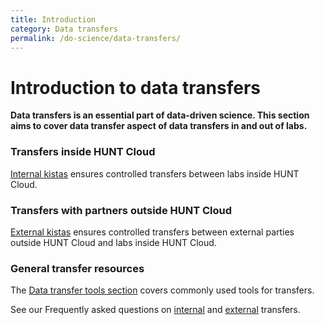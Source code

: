 ```yaml
---
title: Introduction
category: Data transfers
permalink: /do-science/data-transfers/
---
```


# Introduction to data transfers

**Data transfers is an essential part of data-driven science. This section aims to cover data transfer aspect of data transfers in and out of labs.**

### Transfers inside HUNT Cloud 

[Internal kistas](/do-science/data-transfers/internal-kista.md) ensures controlled transfers between labs inside HUNT Cloud.

### Transfers with partners outside HUNT Cloud

[External kistas](/do-science/transfers/external-kista.md) ensures controlled transfers between external parties outside HUNT Cloud and labs inside HUNT Cloud.

### General transfer resources

The [Data transfer tools section](/do-science/tools/) covers commonly used tools for transfers.

See our Frequently asked questions on [internal](/do-science/faq/internal-transfer) and [external](/do-science/faq/external-transfer) transfers.
